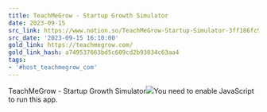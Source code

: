 ```yaml
---
title: TeachMeGrow - Startup Growth Simulator
date: 2023-09-15
src_link: https://www.notion.so/TeachMeGrow-Startup-Simulator-3ff186fc9cc24c98b53fc08e38b2eee9
src_date: '2023-09-15 16:10:00'
gold_link: https://teachmegrow.com/
gold_link_hash: a749537663bd5c609cd2b93034c63aa4
tags:
- '#host_teachmegrow_com'
---
```



TeachMeGrow - Startup Growth Simulator![](https://www.facebook.com/tr?id=1900610140281598&ev=PageView&noscript=1)You need to enable JavaScript to run this app.